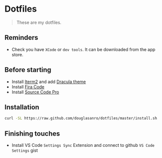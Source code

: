 # Dotfiles

> These are my dotfiles.

## Reminders

- Check you have `XCode` or `dev tools`. It can be downloaded from the app store.

## Before starting

- Install [Iterm2](https://www.iterm2.com/) and add [Dracula theme](https://draculatheme.com/iterm/)
- Install [Fira Code](https://github.com/tonsky/FiraCode/releases/download/2/FiraCode_2.zip)
- Install [Source Code Pro](https://github.com/adobe-fonts/source-code-pro/archive/variable-fonts.zip)

## Installation

```bash
curl -SL https://raw.github.com/douglasanro/dotfiles/master/install.sh | zsh
```

## Finishing touches

- Install VS Code `Settings Sync` Extension and connect to github `VS Code Settings` gist